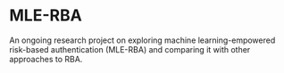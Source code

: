 # MLE-RBA
An ongoing research project on exploring machine learning-empowered risk-based authentication (MLE-RBA) and comparing it with other approaches to RBA.
